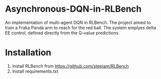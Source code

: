 # Asynchronous-DQN-in-RLBench

An implementation of multi-agent DQN in RLBench. The project aimed to train a Fraka Panda arm to reach for the red ball. The system emplyes delta EE control, defined directly from the Q-value predictions.


# Installation
1. Install RLBench from https://github.com/stepjam/RLBench
2. Install requirements.txt
